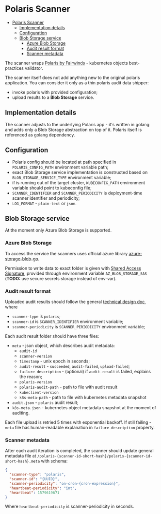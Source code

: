 # Polaris Scanner

- [Polaris Scanner](#polaris-scanner)
  - [Implementation details](#implementation-details)
  - [Configuration](#configuration)
  - [Blob Storage service](#blob-storage-service)
    - [Azure Blob Storage](#azure-blob-storage)
    - [Audit result format](#audit-result-format)
    - [Scanner metadata](#scanner-metadata)

The scanner wraps [Polaris by Fairwinds](https://github.com/FairwindsOps/polaris) - kubernetes objects best-practices validator.

The scanner itself does not add anything new to the original polaris application. You can consider it only as a thin polaris audit data shipper:

- invoke polaris with provided configuration;
- upload results to a **Blob Storage** service.

## Implementation details

The scanner adjusts to the underlying Polaris app - it's written in golang and adds only a Blob Storage abstraction on top of it. Polaris itself is referenced as golang dependency.

## Configuration

- Polaris config should be located at path specified in `POLARIS_CONFIG_PATH` environment variable path;
- exact Blob Storage service implementation is constructed based on `BLOB_STORAGE_SERVICE_TYPE` environment variable;
- if is running out of the target cluster, `KUBECONFIG_PATH` environment variable should point to kubeconfig file;
- `SCANNER_IDENTIFIER` and `SCANNER_PERIODICITY` is deployment-time scanner identifier and periodicity;
- `LOG_FORMAT` - `plain-text` or `json`.

## Blob Storage service

At the moment only Azure Blob Storage is supported.

### Azure Blob Storage

To access the service the scanners uses official azure library [azure-storage-blob-go](https://github.com/Azure/azure-storage-blob-go).

Permission to write data to exact folder is given with [Shared Access Signature](https://docs.microsoft.com/en-us/azure/storage/common/storage-sas-overview), provided through environment variable `AZ_BLOB_STORAGE_SAS` (**TODO:** use secure secrets storage instead of env-var).

### Audit result format

Uploaded audit results should follow the general [technical design doc](/TECH_DESIGN.md#backend-and-scanners), where

- `scanner-type` is `polaris`;
- `scanner-id` is `SCANNER_IDENTIFIER` environment variable;
- `scanner-periodicity` is `SCANNER_PERIODICITY` environment variable;

Each audit result folder should have three files:

- `meta` - json object, which describes audit metadata:
  - `audit-id`
  - `scanner-version`
  - `timestamp` - unix epoch in seconds;
  - `audit-result` - `succeeded`, `audit-failed`, `upload-failed`;
  - `failure-description` - (optional) if `audit-result` is failed, explains the reason;
  - `polaris-version`
  - `polaris-audit-path` - path to file with audit result
  - `kubeclient-version`
  - `k8s-meta-path` - path to file with kubernetes metadata snapshot
- `audit.json` - `polaris` audit result;
- `k8s-meta.json` - kubernetes object metadata snapshot at the moment of auditing.

Each file upload is retried 5 times with exponential backoff. If still failing - `meta` file has human-readable explanation in `failure-description` property.

### Scanner metadata

After each audit iteration is completed, the scanner should update general metadata file at `/polaris-{scanner-id-short-hash}/polaris-{scanner-id-short-hash}.meta` with schema:

```json
{
  "scanner-type": "polaris",
  "scanner-id": "{UUID}",
  "scanner-periodicity": "on-cron-{cron-expression}",
  "heartbeat-periodicity": "int",
  "heartbeat": 1579619671
}
```

Where `heartbeat-periodicity` is scanner-periodicity in seconds.
